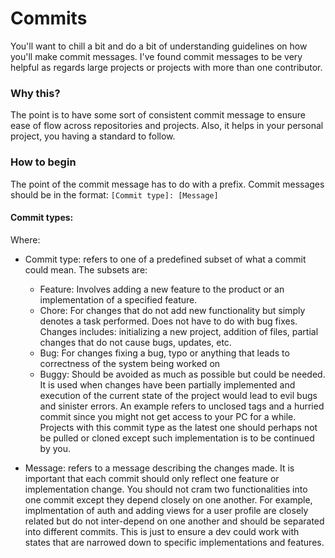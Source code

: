 # Commits
You'll want to chill a bit and do a bit of understanding guidelines on how you'll make commit messages. I've found commit messages to be very helpful as regards large projects or projects with more than one contributor.

### Why this?
The point is to have some sort of consistent commit message to ensure ease of flow across repositories and projects. Also, it helps in your personal project, you having a standard to follow.

### How to begin
The point of the commit message has to do with a prefix. Commit messages should be in the format:
```[Commit type]: [Message]```

#### Commit types:
Where:
- Commit type: refers to one of a predefined subset of what a commit could mean. The subsets are:
    - Feature: Involves adding a new feature to the product or an implementation of a specified feature.
    - Chore: For changes that do not add new functionality but simply denotes a task performed. Does not have to do with bug fixes. Changes includes: initializing a new project, addition of files, partial changes that do not cause bugs, updates, etc.
    - Bug: For changes fixing a bug, typo or anything that leads to correctness of the system being worked on
    - Buggy: Should be avoided as much as possible but could be needed. It is used when changes have been partially implemented and execution of the current state of the project would lead to evil bugs and sinister errors. An example refers to unclosed tags and a hurried commit since you might not get access to your PC for a while. Projects with this commit type as the latest one should perhaps not be pulled or cloned except such implementation is to be continued by you.

- Message: refers to a message describing the changes made. It is important that each commit should only reflect one feature or implementation change. You should not cram two functionalities into one commit except they depend closely on one another. For example, implmentation of auth and adding views for a user profile are closely related but do not inter-depend on one another and should be separated into different commits. This is just to ensure a dev could work with states that are narrowed down to specific implementations and features.
